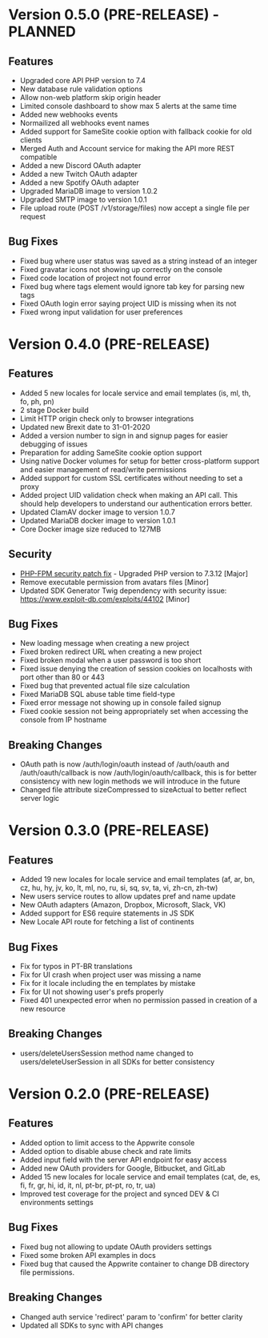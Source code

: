 # Version 0.5.0 (PRE-RELEASE) - PLANNED

## Features

* Upgraded core API PHP version to 7.4
* New database rule validation options
* Allow non-web platform skip origin header
* Limited console dashboard to show max 5 alerts at the same time
* Added new webhooks events
* Normailized all webhooks event names
* Added support for SameSite cookie option with fallback cookie for old clients
* Merged Auth and Account service for making the API more REST compatible
* Added a new Discord OAuth adapter
* Added a new Twitch OAuth adapter
* Added a new Spotify OAuth adapter
* Upgraded MariaDB image to version 1.0.2
* Upgraded SMTP image to version 1.0.1
* File upload route (POST /v1/storage/files) now accept a single file per request

## Bug Fixes

* Fixed bug where user status was saved as a string instead of an integer
* Fixed gravatar icons not showing up correctly on the console
* Fixed code location of project not found error
* Fixed bug where tags element would ignore tab key for parsing new tags
* Fixed OAuth login error saying project UID is missing when its not
* Fixed wrong input validation for user preferences

# Version 0.4.0 (PRE-RELEASE)

## Features

* Added 5 new locales for locale service and email templates (is, ml, th, fo, ph, pn)
* 2 stage Docker build
* Limit HTTP origin check only to browser integrations
* Updated new Brexit date to 31-01-2020
* Added a version number to sign in and signup pages for easier debugging of issues
* Preparation for adding SameSite cookie option support
* Using native Docker volumes for setup for better cross-platform support and easier management of read/write permissions
* Added support for custom SSL certificates without needing to set a proxy
* Added project UID validation check when making an API call. This should help developers to understand our authentication errors better.
* Updated ClamAV docker image to version 1.0.7
* Updated MariaDB docker image to version 1.0.1
* Core Docker image size reduced to 127MB

## Security

* [PHP-FPM security patch fix](https://bugs.php.net/patch-display.php?bug_id=78599&patch=0001-Fix-bug-78599-env_path_info-underflow-can-lead-to-RC.patch&revision=latest) - Upgraded PHP version to 7.3.12 [Major]
* Remove executable permission from avatars files [Minor]
* Updated SDK Generator Twig dependency with security issue: https://www.exploit-db.com/exploits/44102 [Minor]

## Bug Fixes

* New loading message when creating a new project
* Fixed broken redirect URL when creating a new project
* Fixed broken modal when a user password is too short
* Fixed issue denying the creation of session cookies on localhosts with port other than 80 or 443
* Fixed bug that prevented actual file size calculation
* Fixed MariaDB SQL abuse table time field-type
* Fixed error message not showing up in console failed signup
* Fixed cookie session not being appropriately set when accessing the console from IP hostname

## Breaking Changes

* OAuth path is now /auth/login/oauth instead of /auth/oauth and /auth/oauth/callback is now /auth/login/oauth/callback, this is for better consistency with new login methods we will introduce in the future
* Changed file attribute sizeCompressed to sizeActual to better reflect server logic

# Version 0.3.0 (PRE-RELEASE)

## Features

* Added 19 new locales for locale service and email templates (af, ar, bn, cz, hu, hy, jv, ko, lt, ml, no, ru, si, sq, sv, ta, vi, zh-cn, zh-tw)
* New users service routes to allow updates pref and name update
* New OAuth adapters (Amazon, Dropbox, Microsoft, Slack, VK)
* Added support for ES6 require statements in JS SDK
* New Locale API route for fetching a list of continents

## Bug Fixes
* Fix for typos in PT-BR translations
* Fix for UI crash when project user was missing a name
* Fix for it locale including the en templates by mistake
* Fix for UI not showing user's prefs properly
* Fixed 401 unexpected error when no permission passed in creation of a new resource

## Breaking Changes

* users/deleteUsersSession method name changed to users/deleteUserSession in all SDKs for better consistency

# Version 0.2.0 (PRE-RELEASE)

## Features

* Added option to limit access to the Appwrite console
* Added option to disable abuse check and rate limits
* Added input field with the server API endpoint for easy access
* Added new OAuth providers for Google, Bitbucket, and GitLab
* Added 15 new locales for locale service and email templates (cat, de, es, fi, fr, gr, hi, id, it, nl, pt-br, pt-pt, ro, tr, ua)
* Improved test coverage for the project and synced DEV & CI environments settings

## Bug Fixes

* Fixed bug not allowing to update OAuth providers settings
* Fixed some broken API examples in docs
* Fixed bug that caused the Appwrite container to change DB directory file permissions.

## Breaking Changes

* Changed auth service 'redirect' param to 'confirm' for better clarity
* Updated all SDKs to sync with API changes

